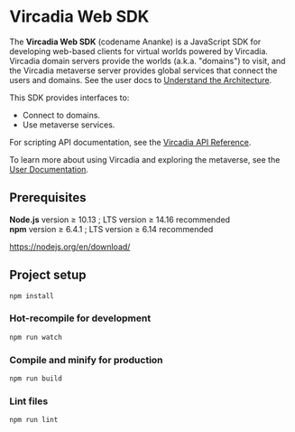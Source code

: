 # Vircadia Web SDK

The **Vircadia Web SDK** (codename Ananke) is a JavaScript SDK for developing web-based clients for virtual worlds powered by
Vircadia. Vircadia domain servers provide the worlds (a.k.a. "domains") to visit, and the Vircadia metaverse server provides
global services that connect the users and domains.
See the user docs to [Understand the Architecture](https://docs.vircadia.dev/explore/get-started/architecture.html).

This SDK provides interfaces to:
- Connect to domains.
- Use metaverse services.

For scripting API documentation, see the [Vircadia API Reference](https://apidocs.vircadia.dev).

To learn more about using Vircadia and exploring the metaverse, see the [User Documentation](https://docs.vircadia.dev).


## Prerequisites

**Node.js** version &ge; 10.13 ; LTS version &ge; 14.16 recommended  
**npm** version &ge; 6.4.1 ; LTS version &ge; 6.14 recommended 

https://nodejs.org/en/download/


## Project setup
```
npm install
```

### Hot-recompile for development
```
npm run watch
```

### Compile and minify for production
```
npm run build
```

### Lint files
```
npm run lint
```
